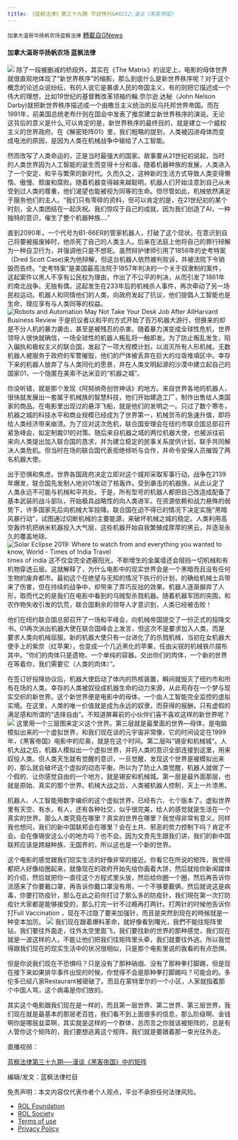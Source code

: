 ```yaml
---
title: 《蓝枫法律》第三十九期 节日特刊&#8212;漫谈《黑客帝国》
---
```

`加拿大温哥华扬帆农场蓝枫法律` [轉載自GNews](https://gnews.org/zh-hans/1900180/)

#### 加拿大温哥华扬帆农场 蓝枫法律
![](https://assets.gnews.org/wp-content/uploads/2022/01/截屏2022-01-23-下午6.23.17.png)
除了一段被删减的桥段外，其实在《The Matrix》的设定上，电影的母体世界就很直观地体现了“新世界秩序”的缩影，那么到底什么是新世界秩序呢？对于这个概念的论述众说纷纭，有的人说它是暴虐人民的帝国主义，有的则把它描述成一个伟大的理想，比如19世纪的基督教改革领袖约翰.奈尔逊.达秘（John Nelson Darby)就把新世界秩序描述成一个由撒旦主义统治的反乌托邦世界帝国。而在1991年，前美国总统老布什则在国会中发表了推崇建立新世界秩序的演说。无论这背后的意义是什么,可以肯定的是，新世界秩序的最终目的，就是建立一个威权主义的世界政府。在《解密矩阵01》里，我们粗略的提到，人类被囚进母体而变成电池的原因，是因为人类在机械战争中输给了人工智能。

然而改写了人类命运的，正是当时最强大的国家。故事要从21世纪初说起，当时的人类世界因为人工智能的诞生而变得十分和谐，随着机器种族的发展，人类进入了一个安定、和平与繁荣的新时代。久而久之，这种新的生活方式导致人类变得懒惰、傲慢、颓废和腐败。随着机器变得越来越聪明，机器人们开始注意到自己从未受到过人类的尊重，他们渴望也能被视为同等的生命。但尽管如此，机械依然满足于服务他们的主人。“我们只有零碎的资料，但可以肯定的是，在21世纪初的某个时刻，全人类团结在一起庆祝。我们惊叹于自己的成就，因为我们创造了AI，一种独特的意识，催生了整个机器种族….”

直到2090年，一个代号为B1-66ER的管家机器人，打破了这个现状。在意识到自己将要被报废掉时，他杀死了自己的人类主人。后来在法庭上他将自己的罪行辩解为一种自卫行为，并强调他只是不想死。虽然辩护律师引用了1856年的史考特案（Dred Scott Case)来为他辩解，但这台机器人依然被判败诉，并被法院下令销毁而告终。“史考特案”是美国最高法院于1857年判决的一个关于奴隶制的案件，这起案件以黑人不享有公民权为理由，作出了不公平的判决，从而引发了1861年的南北战争。无独有偶，这起发生在233年后的机械杀人事件，再次牵动了另一场民权运动。机器人和同情他们的人类，向政府发起了抗议，他们提倡人工智能也是生命，理应享有与人类同等的权益。
![Robots and Automation May Not Take Your Desk Job After All](https://hbr.org/resources/images/article_assets/2016/11/nov16-22-fst067011.jpg)Harvard Business Review
于是抗议者以和平的方式开始了百万机器大游行，但换来的却是不分人机的暴力袭击，甚至是被残忍的杀害。随着暴力演变成全球性危机，世界领导人很快就确信，一场全球性的机器人叛乱将一触即发。为了防止叛乱发生，陷入偏执和极权主义的联合国，发起了一项大规模计划，以消灭所有人形机械。无数机器人被服务于政府的军警摧毁，他们的尸体被丢弃在巨大的垃圾堆填区中。幸存下来的机器人放弃了与人类同化的愿景，并在人类文明起源的沙漠中建立起自己的国家01，一个隐匿在美索不达米亚的“机器之城”。

你没听错，就是那个发现《阿努纳奇创世神话》的地方。来自世界各地的机器人，很快就发展出一套属于机械族的智慧科技，他们开始建造工厂，制作出售给人类国家的商品。在电影里出现过的悬浮飞船，就是他们的发明之一。只过了数个寒冬，机器之城的科技水平和商业规模已经成为了世界第一，机械货币的急速升值，即将给人类经济带来崩溃。为了应对这次危机，联合国安理会在纽约市联合国总部召开紧急峰会，拟定制裁01的对策。随后来自机器之城的两位机器大使，也被派往前来向人类提出加入联合国的恳求，并为建立稳定的民事关系提供计划，联手共同解决人类危机。但当时在场的联合国代表拒绝倾听与合作，并命令安保人员摧毁了两名机器大使。

出于恐惧和焦虑，世界各国政府决定立即对这个城邦采取军事行动。战争在2139年爆发，联合国先发制人地对01发动了核轰炸。受到袭击的机器族，从此认定了人类永远不可能与机械和平共处。于是，所有型号的机器人都把自己改造成配备了基本武装的战斗部队，开始极具战略性的向人类进军。在资源依赖和战力悬殊的弱势下，许多国家先后向机械大军投降。联合国在迫不得已的情况下决定实施“黑暗风暴行动”，试图通过切断机械的主要能源，来破坏机械之城的稳定。人类利用高空轰炸机把纳米机器投入大气层，这些机器开始自我繁殖成厚厚的黑云，并逐渐永久的覆盖地球。
![Solar Eclipse 2019: Where to watch from and everything you wanted to know,  World - Times of India Travel](https://static.toiimg.com/photo/70039502.cms)times of india
这不仅会完全遮蔽阳光，不断增生的金属墙还会阻挡一切机械和有机物穿透云层。这就解释了，为什么电影中的现实世界会是一个黑暗而且没有任何生物的废弃都市。最初这个在绝望与无知的情况下执行的计划，的确给机械士兵带来了伤害，但在持续的战争中，却带来了弄巧反拙的效果。机器人逐渐摒弃了人形，取而代之的是我们在电影中看到的乌贼型杀戮机器。随着机器军团的突围，和农作物失收引发的饥荒，联合国剩余的领导人才意识到，人类已经被击败！

他们在纽约联合国总部召开了一场和平峰会，向机械帝国提交了一份正式的投降文书。01再次派出机器大使在联合国峰会上发言，但这次不是要求加入人类，而是要求人类向机械屈服。新的机器大使只有一台进化了的杀戮机械，当初在女机器大使手上的紫奈（红苹果），也变成一个几近黑化的苹果，任由尖锐的机械铁爪摆布其中。“你们的肉体只是遗物，一个单纯的容器。交出你们的肉体，一个新的世界在等着你，我们需要它（人类的肉体）”。

在签订好投降协议后，机器大使启动了体内的热核装置，瞬间就毁灭了纽约市和所有在场的人类。幸存的人类被奴役成机器生命的动力来源，从此苟存在一个梦与现实交织的新世界。这个新世界便是电影中的母体，一个由人工智能完全监控的虚拟实境。在这里，人类的唯一价值就是成为永远的奴隶，而获得的报酬，只有虚假的满足感和所谓的“选择自由”。不知道屏幕前的小伙伴们喜不喜欢这样的新世界呢？
![](https://assets.gnews.org/wp-content/uploads/2022/01/截屏2022-01-23-下午6.23.22-1.png)
这里用一个三层图来定义这个世界。第三层就是最里面的世界—母体，是电脑模拟出来的一个虚拟世界，和我们现在谈的元宇宙非常像，它的时间设定在1999年，《黑客帝国》电影中的尼奥，就是在这个时间。第二层叫“锡安和机械城”。人机大战之后，机器人模拟出一个虚拟世界，并将人类的意识全部连接到这里，用来奴役人类。但人类天生就有觉醒的意识，一旦觉醒，发现这个世界是被模拟出来的，那么就会破坏这个虚拟的动态平衡。所以为了防止人类觉醒，机器人就做了一个假的、让你感觉自由的一个地方，就是锡安和机械城。第一层是最外面那层，也就是原始、真实的那个世界。机械大战之后，人类被机器人控制，天上一片漆黑。

机器人、人工智能用数字编织的这个虚拟世界，已经有六、七个版本了。虚拟世界里有天空、有水，有人，还有各种社交，似乎很完美，给人的感觉就是生活在一个真实的世界。那么人类究竟在哪里？真实的世界在哪里？我觉得非常有意义。同样我也想问，我们的新中国联邦会在哪里？会在土共、邪恶的势力控制下吗？肯定不会。会在像锡安这么小的地方吗？也不会。因为文贵先生跟我们讲，我们的新中国联邦应该是跨越种族、无国界的，所以这也是一个新的世界。

这个电影的感觉跟我们现实生活的好像非常的接近。你看它在所说的矩阵，我觉得都把人好像给圈起来，就像现在的政府开始先给你画着大饼，然后就给你新闻媒体的介绍，然后就把你一直往这个方程式里头放，然后给你圈一个圈，然后再告诉你流感来了你要戴口罩，再告诉你戴口罩没有用，一个不够要戴俩，然后就说这是病毒，你要打防疫针，那么在此之前你打过了那么多的防疫针，我们現在第一次打防疫针大家都是能够接受的，那么打完一针不过瘾再打两针。打两针的时候他告诉你打Full Vaccination ，现在不过隐了要来加强针，而且是突然到现在的時候就是一种变本加厉。
![](https://assets.gnews.org/wp-content/uploads/2022/01/截屏2022-01-23-下午6.23.27-1.png)
我们现在跟着爆料革命，就好像看到曙光，我們不能往矩阵里钻，我们要往外面走，往外太空里面飞，我们要找新的世界的那种感觉，我们现在就是一波这样的人，不能让他们把我们往矩阵里头牵，我们就要往外逃。所以我觉得跟我们现在的现实生活中的状况很相似，只是那个电影里说的我看的有点恐惧。

但是你说我们现在不恐惧吗？只是没有了那种硝烟、没有了那种拳打脚踢，但是现在接下来如果排华事件出现的时候，你觉得不会是那种拳打脚踢吗？可能会的。多伦多已经八家Restaurant被砸破了。而且在蒙特里尔的一个小区，人家就指着那个中国人骂，这个病毒是你们放的。

其实这个电影跟我们现在是一样的，而且第一层世界、第二世界、第三层世界，我们现在就是最基本的那层老百姓，我们看不到上面很多的信息，那么阶级啊、金钱啊你是哪层韭菜啊，其实就是这样的一个群体，总而言之你就该被矩阵的，总是有人管你这个矩阵的，我们要想逃离这个矩阵，我们就是要跟着那一束光往外走。

直播视频：

[蓝枫法律第三十九期—-漫谈《黑客帝国》中的矩阵](https://gtv.org/video/id=61e36432a6dfdd603154e027)

编辑/发文：蓝枫法律栏目

 

免责声明：本文内容仅代表作者个人观点，平台不承担任何法律风险。

- [ROL Foundation](https://rolfoundation.org/)
- [ROL Society](https://rolsociety.org/)
- [Terms of use](https://gnews.org/terms-of-use-3/)
- [Privacy Policy](https://gnews.org/privacy-policy/)
